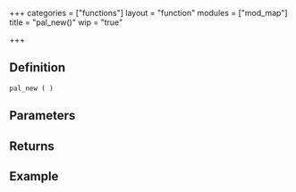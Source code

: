 +++
categories = ["functions"]
layout = "function"
modules = ["mod_map"]
title = "pal_new()"
wip = "true"

+++

## Definition

    pal_new ( )

## Parameters

## Returns

## Example

```
```
